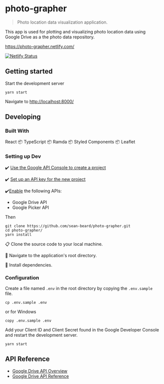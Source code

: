 # photo-grapher
> Photo location data visualization application.

This app is used for plotting and visualizing photo location data using Google Drive as a the photo data repository.

https://photo-grapher.netlify.com/

[![Netlify Status](https://api.netlify.com/api/v1/badges/8b95cd9f-b264-4801-9d30-98e30a11ea62/deploy-status)](https://app.netlify.com/sites/photo-grapher/deploys)

## Getting started
Start the development server
```shell
yarn start
```
Navigate to [http://localhost:8000/](http://localhost:8000/)

## Developing
### Built With
React 📦 TypeScript 📦 Ramda 📦 Styled Components 📦 Leaflet
### Setting up Dev
:heavy_check_mark: [Use the Google API Console to create a project](https://developers.google.com/drive/activity/v1/guides/project)

:heavy_check_mark: [Set up an API key for the new project](https://support.google.com/googleapi/answer/6158862?hl=en)

:heavy_check_mark:[Enable](https://support.google.com/googleapi/answer/6158841?hl=en) the following APIs:
 - Google Drive API
 - Google Picker API

 Then

```shell
git clone https://github.com/sean-beard/photo-grapher.git
cd photo-grapher/
yarn install
```
:clipboard: Clone the source code to your local machine.

:walking: Navigate to the application's root directory.

:rocket: Install dependencies.

### Configuration
Create a file named `.env` in the root directory by copying the `.env.sample` file. 
```script
cp .env.sample .env
```
or for Windows 
```script
copy .env.sample .env
```
Add your Client ID and Client Secret found in the Google Developer Console and restart the development server.
```script
yarn start
```

## API Reference

 - [Google Drive API Overview](https://developers.google.com/drive/api/v3/about-sdk)
 - [Google Drive API Reference](https://developers.google.com/drive/api/v2/reference/)
